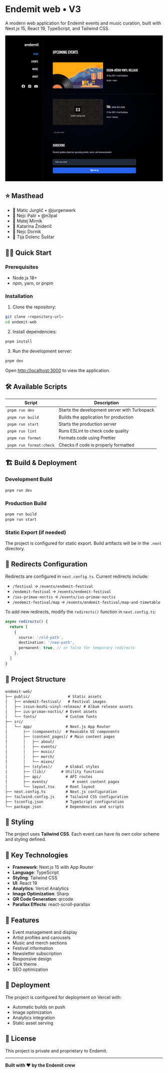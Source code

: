 # Endemit web • V3

A modern web application for Endemit events and music curation, built with Next.js 15, React 19, TypeScript, and Tailwind CSS.

![Endemit web home screen](public/images/project-screenshot.png)

## ⭐ Masthead

- 👾 Matic Jurglič • @jurgenwerk
- 👾 Nejc Palir • @n3pal
- 📝 Matej Mirnik
- 📝 Katarina Žniderič
- 🎨 Nejc Dornik
- 🎨 Tija Dolenc Šuštar

## 🧑‍🚀 Quick Start

### Prerequisites

- Node.js 18+ 
- npm, yarn, or pnpm

### Installation

1. Clone the repository:
```bash
git clone <repository-url>
cd endemit-web
```

2. Install dependencies:
```bash
pnpm install
```

3. Run the development server:
```bash
pnpm dev
```

Open [http://localhost:3000](http://localhost:3000) to view the application.

## 🛠️ Available Scripts

| Script                  | Description |
|-------------------------|-------------|
| `pnpm run dev`          | Starts the development server with Turbopack |
| `pnpm run build`        | Builds the application for production |
| `pnpm run start`        | Starts the production server |
| `pnpm run lint`         | Runs ESLint to check code quality |
| `pnpm run format`       | Formats code using Prettier |
| `pnpm run format:check` | Checks if code is properly formatted |

## 🏗️ Build & Deployment

### Development Build
```bash
pnpm run dev
```

### Production Build
```bash
pnpm run build
pnpm run start
```

### Static Export (if needed)
The project is configured for static export. Build artifacts will be in the `.next` directory.

## 🔀 Redirects Configuration

Redirects are configured in `next.config.ts`. Current redirects include:

- `/festival` → `/events/endemit-festival`
- `/endemit-festival` → `/events/endemit-festival`
- `/ius-primae-noctis` → `/events/ius-primae-noctis`
- `/endemit-festival/map` → `/events/endemit-festival/map-and-timetable`

To add new redirects, modify the `redirects()` function in `next.config.ts`:

```typescript
async redirects() {
  return [
    {
      source: '/old-path',
      destination: '/new-path',
      permanent: true, // or false for temporary redirects
    },
  ]
}
```

## 📁 Project Structure

```
endemit-web/
├── public/                 # Static assets
│   ├── endemit-festival/   # Festival images
│   ├── issun-boshi-vinyl-release/ # Album release assets
│   ├── ius-primae-noctis/ # Event assets
│   └── fonts/             # Custom fonts
├── src/
│   └── app/               # Next.js App Router
│       ├── (components)/  # Reusable UI components
│       ├── (content_pages)/ # Main content pages
│       │   ├── about/
│       │   ├── events/
│       │   ├── music/
│       │   ├── merch/
│       │   └── mixes/
│       ├── (styles)/      # Global styles
|       ├── (lib)/       # Utility functions  
│       ├── api/           # API routes
│       ├── events/           # event content pages
│       └── layout.tsx     # Root layout
├── next.config.ts         # Next.js configuration
├── tailwind.config.js     # Tailwind CSS configuration
├── tsconfig.json          # TypeScript configuration
└── package.json           # Dependencies and scripts
```

## 🎨 Styling

The project uses **Tailwind CSS**. Each event can have its own color scheme and styling defined. 

## 🔧 Key Technologies

- **Framework**: Next.js 15 with App Router
- **Language**: TypeScript
- **Styling**: Tailwind CSS
- **UI**: React 19
- **Analytics**: Vercel Analytics
- **Image Optimization**: Sharp
- **QR Code Generation**: qrcode
- **Parallax Effects**: react-scroll-parallax

## 📱 Features

- Event management and display
- Artist profiles and carousels
- Music and merch sections
- Festival information
- Newsletter subscription
- Responsive design
- Dark theme
- SEO optimization

## 🚀 Deployment

The project is configured for deployment on Vercel with:
- Automatic builds on push
- Image optimization
- Analytics integration
- Static asset serving

## 📄 License

This project is private and proprietary to Endemit.

---

**Built with ❤️ by the Endemit crew**
